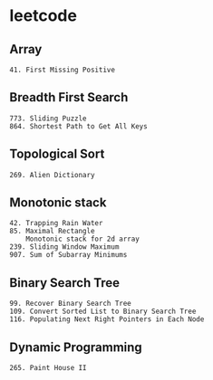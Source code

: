 # leetcode
## Array
```
41. First Missing Positive
```
## Breadth First Search
```
773. Sliding Puzzle
864. Shortest Path to Get All Keys
```
## Topological Sort
```
269. Alien Dictionary
```
## Monotonic stack
```
42. Trapping Rain Water
85. Maximal Rectangle
    Monotonic stack for 2d array
239. Sliding Window Maximum
907. Sum of Subarray Minimums
```
## Binary Search Tree
```
99. Recover Binary Search Tree
109. Convert Sorted List to Binary Search Tree
116. Populating Next Right Pointers in Each Node
```
## Dynamic Programming
```
265. Paint House II
```
